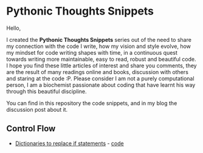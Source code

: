 # Pythonic Thoughts Snippets

Hello,

I created the **Pythonic Thoughts Snippets** series out of the need to share my connection with the code I write, how my vision and style evolve, how my mindset for code writing shapes with time, in a continuous quest towards writing more maintainable, easy to read, robust and beautiful code. I hope you find these little articles of interest and share you comments, they are the result of many readings online and books, discussion with others and staring at the code :P. Please consider I am not a purely computational person, I am a biochemist passionate about coding that have learnt his way through this beautiful discipline.

You can find in this repository the code snippets, and in my blog the discussion post about it.

## Control Flow
- [Dictionaries to replace if statements](https://viviendomochileros.com/2019/08/15/python-thoughts-snippets-control-flow-1/) - [code](https://github.com/joaomcteixeira/Pythonic_Thoughts_Snippets/blob/master/control_flow_1.py)
